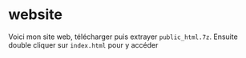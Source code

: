 # website
Voici mon site web, télécharger puis extrayer `public_html.7z`. Ensuite double cliquer sur `index.html` pour y accéder
